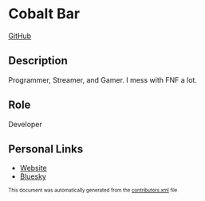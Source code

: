 # Cobalt Bar
[GitHub](https://github.com/CobaltBar)
## Description
Programmer, Streamer, and Gamer. I mess with FNF a lot.

## Role
Developer


## Personal Links
- [Website](https://cobaltbar.github.io)
- [Bluesky](https://bsky.app/profile/cobaltbar.bsky.social)


<sup><sub>This document was automatically generated from the [contributors.xml](https://github.com/haxecollab/ludum-dare-56/blob/main/contributors.xml) file</sub></sup>